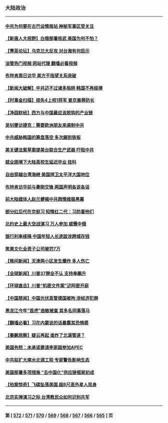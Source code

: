 ### 大陆政治
---
#### [中共为何要在古巴设情报站 神秘军事区受关注](../../pages/ncid277/n14016258.md?06150845) 
#### [【新唐人大视野】白俄部署核武 美国为何不怕？](../../pages/ncid277/n14016264.md?06150845) 
#### [【菁英论坛】乌克兰大反攻 对台海有何启示](../../pages/ncid277/n14016176.md?06150845) 
#### [油管热门视频 网站代理 翻墙必看视频](http://138.2.39.72:81/youtube.html?epic-marker?06150845)
#### [布林肯周日访华 美方不指望关系突破](../../pages/ncid277/n14016181.md?06150845) 
#### [【新闻大破解】中共迈不过诸多陷阱 韩国不再绥靖](../../pages/ncid277/n14016083.md?06150845) 
#### [【时事金扫描】损失4上校1将军 普京羞辱防长](../../pages/ncid277/n14016107.md?06150845) 
#### [【净园财经】西方与中国最应该脱钩的产业链](../../pages/ncid277/n14016113.md?06150845) 
#### [吴钊燮访捷克：需要欧洲朋友来遏制中共](../../pages/ncid277/n14016112.md?06150845) 
#### [中共威胁韩国的算盘落空 多次踢到铁板](../../pages/ncid277/n14016130.md?06150845) 
#### [美关键法案草案提美台联合生产武器 吓阻中共](../../pages/ncid277/n14015717.md?06150845) 
#### [就业困境下大陆高校生延迟毕业 挂科](../../pages/ncid277/n14016043.md?06150845) 
#### [自由穿越台湾海峡 美国捍卫太平洋大国地位](../../pages/ncid277/n14015222.md?06150845) 
#### [布林肯访华前与秦刚交锋 两国声明各说各话](../../pages/ncid277/n14016061.md?06150845) 
#### [前大陆媒体人赵兰健揭中共舆情维稳黑幕](../../pages/ncid277/n14015610.md?06150845) 
#### [部分红后代在京挺习 知情红二代：习防着他们](../../pages/ncid277/n14015955.md?06150845) 
#### [北约史上最大空战演习 万人参加 威慑中俄](../../pages/ncid277/n14016016.md?06150845) 
#### [银行利率续降 中国年轻人长途跋涉跨城存钱](../../pages/ncid277/n14015940.md?06150845) 
#### [笑果文化全资子公司被罚7万](../../pages/ncid277/n14015874.md?06150845) 
#### [【晚间新闻】天津两小区发生爆炸 多人伤亡](../../pages/ncid277/n14015882.md?06150845) 
#### [【全球新闻】川普37罪全不认 支持率飙升](../../pages/ncid277/n14015883.md?06150845) 
#### [【环球直击】川普“机密文件案”迈阿密开庭](../../pages/ncid277/n14015529.md?06150845) 
#### [【中国禁闻】中国光伏高管德国被拘 涉经济犯罪](../../pages/ncid277/n14015522.md?06150845) 
#### [黑龙江今年“首虎”曲敏被查 其多名同事落马](../../pages/ncid277/n14015802.md?06150845) 
#### [【翻墙必看】习在内蒙说的话暴露其恐惧感](../../pages/ncid277/n14015651.md?06150845) 
#### [【秦鹏观察】疑云再起 谁炸了北溪管道？](../../pages/ncid277/n14015554.md?06150845) 
#### [美国务院：未承诺邀请李家超参加APEC](../../pages/ncid277/n14015549.md?06150845) 
#### [中共拟扩大南水北调工程 专家警告影响生态](../../pages/ncid277/n14015409.md?06150845) 
#### [美国部署多项措施 “去中国化”供应链框架初成](../../pages/ncid277/n14015493.md?06150845) 
#### [【拍案惊奇】飞碟坠落美国 超8尺高外星人现身](../../pages/ncid277/n14015384.md?06150845) 
#### [北京实弹演习之际 台湾教民众如何识别共军](../../pages/ncid277/n14015462.md?06150845) 

---
#### 第 [ [572](./572.md?06150845) / [571](./571.md?06150845) / [570](./570.md?06150845) / [569](./569.md?06150845) / [568](./568.md?06150845) / [567](./567.md?06150845) / [566](./566.md?06150845) / [565](./565.md?06150845) ] 页
